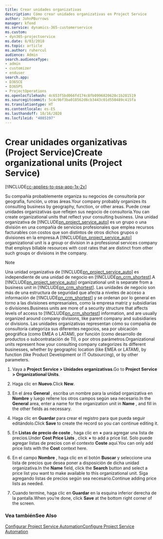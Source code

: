 ```yaml
---
title: Crear unidades organizativas
description: Cómo crear unidades organizativas en Project Service
author: JohnPBurrows
manager: kfend
ms.service: dynamics-365-customerservice
ms.custom:
- dyn365-projectservice
ms.date: 8/03/2018
ms.topic: article
ms.author: ruhercul
audience: Admin
search.audienceType:
- admin
- customizer
- enduser
search.app:
- D365CE
- D365PS
- ProjectOperations
ms.openlocfilehash: 4c653f5bd066fd174c8fb0996820628c1b281519
ms.sourcegitcommit: 5c4c9bf3ba018562d6cb3443c01d550489c415fa
ms.translationtype: HT
ms.contentlocale: es-ES
ms.lasthandoff: 10/16/2020
ms.locfileid: "4085197"
---
```

# <a name="create-organizational-units-project-service"></a><span data-ttu-id="a7de6-103">Crear unidades organizativas (Project Service)</span><span class="sxs-lookup"><span data-stu-id="a7de6-103">Create organizational units (Project Service)</span></span>

[!INCLUDE[cc-applies-to-psa-app-1x-2x](../includes/cc-applies-to-psa-app-1x-2x.md)]

<span data-ttu-id="a7de6-104">Su compañía probablemente organiza su negocios de consultoría por geografía, función, u otras áreas.</span><span class="sxs-lookup"><span data-stu-id="a7de6-104">Your company probably organizes its consulting business by geography, function, or other areas.</span></span> <span data-ttu-id="a7de6-105">Puede crear unidades organizativas que reflejen sus negocio de consultoría.</span><span class="sxs-lookup"><span data-stu-id="a7de6-105">You can create organizational units that reflect your consulting business.</span></span> <span data-ttu-id="a7de6-106">Una unidad organizativa de [!INCLUDE[pn_project_service_auto](../includes/pn-project-service-auto.md)] es un grupo o una división en una compañía de servicios profesionales que emplea recursos facturables con costos que son distintos de otros dichos grupos o divisiones en la empresa.</span><span class="sxs-lookup"><span data-stu-id="a7de6-106">A [!INCLUDE[pn_project_service_auto](../includes/pn-project-service-auto.md)] organizational unit is a group or division in a professional services company that employs billable resources with cost rates that are distinct from other such groups or divisions in the company.</span></span>  
  
> [!NOTE]
>  <span data-ttu-id="a7de6-107">Una unidad organizativa de [!INCLUDE[pn_project_service_auto](../includes/pn-project-service-auto.md)] es independiente de una unidad de negocio en [!INCLUDE[pn_crm_shortest](../includes/pn-crm-shortest.md)].</span><span class="sxs-lookup"><span data-stu-id="a7de6-107">A [!INCLUDE[pn_project_service_auto](../includes/pn-project-service-auto.md)] organizational unit is separate from a business unit in [!INCLUDE[pn_crm_shortest](../includes/pn-crm-shortest.md)].</span></span> <span data-ttu-id="a7de6-108">Las unidades de negocio son más de una estructura de seguridad que afecta a niveles de acceso a información de [!INCLUDE[pn_crm_shortest](../includes/pn-crm-shortest.md)] y se ordenan por lo general en torno a las divisiones empresariales, como la empresa matriz y subsidiarias o divisiones.</span><span class="sxs-lookup"><span data-stu-id="a7de6-108">Business units are more of a security structure that affects levels of access to [!INCLUDE[pn_crm_shortest](../includes/pn-crm-shortest.md)] information, and are usually organized around company divisions, like parent company and subsidiaries or divisions.</span></span> <span data-ttu-id="a7de6-109">Las unidades organizativas representan cómo su compañía de consultoría categoriza sus diferentes negocios, sea por ubicación geográfica (como EMEA o LATAM), por función (como desarrollo de productos o subcontratación de TI), o por otros parámetros.</span><span class="sxs-lookup"><span data-stu-id="a7de6-109">Organizational units represent how your consulting company categorizes its different businesses, whether by geographic location (like EMEA or LATAM), by function (like Product Development or IT Outsourcing), or by other parameters.</span></span>  
  
1.  <span data-ttu-id="a7de6-110">Vaya a **Project Service > Unidades organizativas**.</span><span class="sxs-lookup"><span data-stu-id="a7de6-110">Go to **Project Service > Organizational Units**.</span></span>  
  
2.  <span data-ttu-id="a7de6-111">Haga clic en **Nuevo**.</span><span class="sxs-lookup"><span data-stu-id="a7de6-111">Click **New**.</span></span>  
  
3.  <span data-ttu-id="a7de6-112">En el área **General** , escriba un nombre para la unidad organizativa en **Nombre** y luego rellene los otros campos según sea necesario.</span><span class="sxs-lookup"><span data-stu-id="a7de6-112">In the **General** area, enter a name for the organization unit in **Name** , and fill in the other fields as necessary.</span></span>  
  
4.  <span data-ttu-id="a7de6-113">Haga clic en **Guardar** para crear el registro para que pueda seguir editándolo.</span><span class="sxs-lookup"><span data-stu-id="a7de6-113">Click **Save** to create the record so you can continue editing it.</span></span>  
  
5.  <span data-ttu-id="a7de6-114">En **Listas de precio de coste** , haga clic en **+** para agregar una lista de precios.</span><span class="sxs-lookup"><span data-stu-id="a7de6-114">Under **Cost Price Lists** , click **+** to add a price list.</span></span> <span data-ttu-id="a7de6-115">Solo puede agregar listas de precios con el contexto **Coste** aquí.</span><span class="sxs-lookup"><span data-stu-id="a7de6-115">You can only add price lists with the **Cost** context here.</span></span>  
  
6.  <span data-ttu-id="a7de6-116">En el campo **Nombre** , haga clic en el botón **Buscar** y seleccione una lista de precios que desea poner a disposición de dicha unidad organizativa.</span><span class="sxs-lookup"><span data-stu-id="a7de6-116">In the **Name** field, click the **Search** button and select a price list you want to make available to this organizational unit.</span></span> <span data-ttu-id="a7de6-117">Siga agregando listas de precios según sea necesario.</span><span class="sxs-lookup"><span data-stu-id="a7de6-117">Continue adding price lists as needed.</span></span>  
  
7.  <span data-ttu-id="a7de6-118">Cuando termine, haga clic en **Guardar** en la esquina inferior derecha de la pantalla.</span><span class="sxs-lookup"><span data-stu-id="a7de6-118">When you’re done, click **Save** at the bottom right corner of the screen.</span></span>  
  
### <a name="see-also"></a><span data-ttu-id="a7de6-119">Vea también</span><span class="sxs-lookup"><span data-stu-id="a7de6-119">See Also</span></span>  
 [<span data-ttu-id="a7de6-120">Configurar Project Service Automation</span><span class="sxs-lookup"><span data-stu-id="a7de6-120">Configure Project Service Automation</span></span>](../psa/configure.md)
